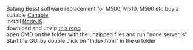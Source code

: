 Bafang Besst software replacement for M500, M510, M560 etc
buy a suitable [Canable](https://www.ebay.com/itm/156316405598)  
install [NodeJS](https://nodejs.org/en/download/)  
download and unzip [this repo](https://github.com/bart594/bafang_canable_pro/archive/refs/heads/master.zip)  
open CMD on the folder with the unzipped files and run "node server.js"  
Start the GUI by double click on "Index.html" in the ui folder

